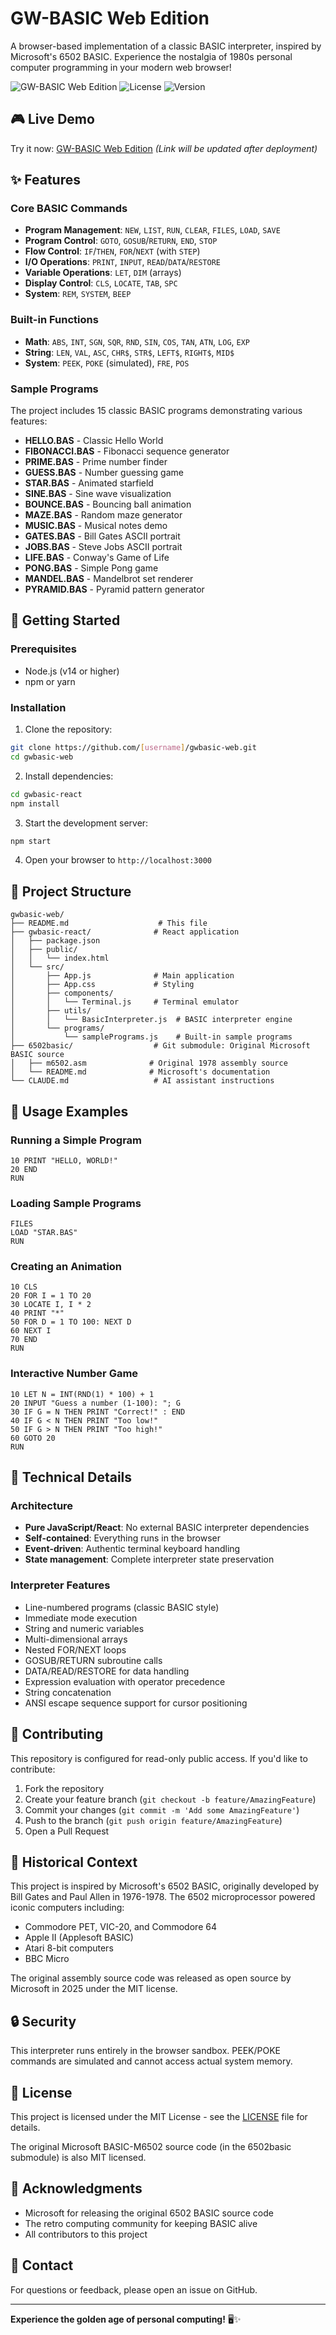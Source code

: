 # GW-BASIC Web Edition

A browser-based implementation of a classic BASIC interpreter, inspired by Microsoft's 6502 BASIC. Experience the nostalgia of 1980s personal computer programming in your modern web browser!

![GW-BASIC Web Edition](https://img.shields.io/badge/BASIC-Web%20Edition-green)
![License](https://img.shields.io/badge/license-MIT-blue)
![Version](https://img.shields.io/badge/version-1.0.0-orange)

## 🎮 Live Demo

Try it now: [GW-BASIC Web Edition](#) *(Link will be updated after deployment)*

## ✨ Features

### Core BASIC Commands
- **Program Management**: `NEW`, `LIST`, `RUN`, `CLEAR`, `FILES`, `LOAD`, `SAVE`
- **Program Control**: `GOTO`, `GOSUB`/`RETURN`, `END`, `STOP`
- **Flow Control**: `IF`/`THEN`, `FOR`/`NEXT` (with `STEP`)
- **I/O Operations**: `PRINT`, `INPUT`, `READ`/`DATA`/`RESTORE`
- **Variable Operations**: `LET`, `DIM` (arrays)
- **Display Control**: `CLS`, `LOCATE`, `TAB`, `SPC`
- **System**: `REM`, `SYSTEM`, `BEEP`

### Built-in Functions
- **Math**: `ABS`, `INT`, `SGN`, `SQR`, `RND`, `SIN`, `COS`, `TAN`, `ATN`, `LOG`, `EXP`
- **String**: `LEN`, `VAL`, `ASC`, `CHR$`, `STR$`, `LEFT$`, `RIGHT$`, `MID$`
- **System**: `PEEK`, `POKE` (simulated), `FRE`, `POS`

### Sample Programs
The project includes 15 classic BASIC programs demonstrating various features:
- **HELLO.BAS** - Classic Hello World
- **FIBONACCI.BAS** - Fibonacci sequence generator
- **PRIME.BAS** - Prime number finder
- **GUESS.BAS** - Number guessing game
- **STAR.BAS** - Animated starfield
- **SINE.BAS** - Sine wave visualization
- **BOUNCE.BAS** - Bouncing ball animation
- **MAZE.BAS** - Random maze generator
- **MUSIC.BAS** - Musical notes demo
- **GATES.BAS** - Bill Gates ASCII portrait
- **JOBS.BAS** - Steve Jobs ASCII portrait
- **LIFE.BAS** - Conway's Game of Life
- **PONG.BAS** - Simple Pong game
- **MANDEL.BAS** - Mandelbrot set renderer
- **PYRAMID.BAS** - Pyramid pattern generator

## 🚀 Getting Started

### Prerequisites
- Node.js (v14 or higher)
- npm or yarn

### Installation

1. Clone the repository:
```bash
git clone https://github.com/[username]/gwbasic-web.git
cd gwbasic-web
```

2. Install dependencies:
```bash
cd gwbasic-react
npm install
```

3. Start the development server:
```bash
npm start
```

4. Open your browser to `http://localhost:3000`

## 📁 Project Structure

```
gwbasic-web/
├── README.md                    # This file
├── gwbasic-react/              # React application
│   ├── package.json
│   ├── public/
│   │   └── index.html
│   └── src/
│       ├── App.js              # Main application
│       ├── App.css             # Styling
│       ├── components/
│       │   └── Terminal.js     # Terminal emulator
│       ├── utils/
│       │   └── BasicInterpreter.js  # BASIC interpreter engine
│       └── programs/
│           └── samplePrograms.js    # Built-in sample programs
├── 6502basic/                  # Git submodule: Original Microsoft BASIC source
│   ├── m6502.asm              # Original 1978 assembly source
│   └── README.md              # Microsoft's documentation
└── CLAUDE.md                   # AI assistant instructions
```

## 🎯 Usage Examples

### Running a Simple Program
```basic
10 PRINT "HELLO, WORLD!"
20 END
RUN
```

### Loading Sample Programs
```basic
FILES
LOAD "STAR.BAS"
RUN
```

### Creating an Animation
```basic
10 CLS
20 FOR I = 1 TO 20
30 LOCATE I, I * 2
40 PRINT "*"
50 FOR D = 1 TO 100: NEXT D
60 NEXT I
70 END
RUN
```

### Interactive Number Game
```basic
10 LET N = INT(RND(1) * 100) + 1
20 INPUT "Guess a number (1-100): "; G
30 IF G = N THEN PRINT "Correct!" : END
40 IF G < N THEN PRINT "Too low!"
50 IF G > N THEN PRINT "Too high!"
60 GOTO 20
RUN
```

## 🎨 Technical Details

### Architecture
- **Pure JavaScript/React**: No external BASIC interpreter dependencies
- **Self-contained**: Everything runs in the browser
- **Event-driven**: Authentic terminal keyboard handling
- **State management**: Complete interpreter state preservation

### Interpreter Features
- Line-numbered programs (classic BASIC style)
- Immediate mode execution
- String and numeric variables
- Multi-dimensional arrays
- Nested FOR/NEXT loops
- GOSUB/RETURN subroutine calls
- DATA/READ/RESTORE for data handling
- Expression evaluation with operator precedence
- String concatenation
- ANSI escape sequence support for cursor positioning

## 🤝 Contributing

This repository is configured for read-only public access. If you'd like to contribute:

1. Fork the repository
2. Create your feature branch (`git checkout -b feature/AmazingFeature`)
3. Commit your changes (`git commit -m 'Add some AmazingFeature'`)
4. Push to the branch (`git push origin feature/AmazingFeature`)
5. Open a Pull Request

## 📜 Historical Context

This project is inspired by Microsoft's 6502 BASIC, originally developed by Bill Gates and Paul Allen in 1976-1978. The 6502 microprocessor powered iconic computers including:
- Commodore PET, VIC-20, and Commodore 64
- Apple II (Applesoft BASIC)
- Atari 8-bit computers
- BBC Micro

The original assembly source code was released as open source by Microsoft in 2025 under the MIT license.

## 🔒 Security

This interpreter runs entirely in the browser sandbox. PEEK/POKE commands are simulated and cannot access actual system memory.

## 📝 License

This project is licensed under the MIT License - see the [LICENSE](LICENSE) file for details.

The original Microsoft BASIC-M6502 source code (in the 6502basic submodule) is also MIT licensed.

## 🙏 Acknowledgments

- Microsoft for releasing the original 6502 BASIC source code
- The retro computing community for keeping BASIC alive
- All contributors to this project

## 📧 Contact

For questions or feedback, please open an issue on GitHub.

---

**Experience the golden age of personal computing!** 🖥️✨